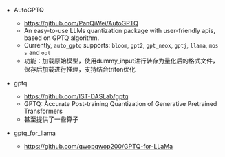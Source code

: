 - AutoGPTQ
	- https://github.com/PanQiWei/AutoGPTQ
	- An easy-to-use LLMs quantization package with user-friendly apis, based on GPTQ algorithm.
	- Currently, `auto_gptq` supports: `bloom`, `gpt2`, `gpt_neox`, `gptj`, `llama`, `moss` and `opt`
	- 功能：加载原始模型，使用dummy_input进行转存为量化后的格式文件，保存后加载进行推理，支持结合triton优化

- gptq 
	- https://github.com/IST-DASLab/gptq
	- GPTQ: Accurate Post-training Quantization of Generative Pretrained Transformers
	- 甚至提供了一些算子
	
- gptq_for_llama
	- https://github.com/qwopqwop200/GPTQ-for-LLaMa